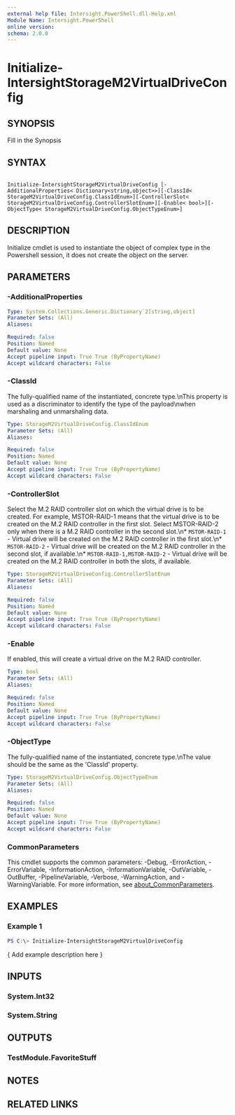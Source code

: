```yaml
---
external help file: Intersight.PowerShell.dll-Help.xml
Module Name: Intersight.PowerShell
online version:
schema: 2.0.0
---
```


# Initialize-IntersightStorageM2VirtualDriveConfig

## SYNOPSIS
Fill in the Synopsis

## SYNTAX

```

Initialize-IntersightStorageM2VirtualDriveConfig [-AdditionalProperties< Dictionary<string,object>>][-ClassId< StorageM2VirtualDriveConfig.ClassIdEnum>][-ControllerSlot< StorageM2VirtualDriveConfig.ControllerSlotEnum>][-Enable< bool>][-ObjectType< StorageM2VirtualDriveConfig.ObjectTypeEnum>]

```

## DESCRIPTION

Initialize cmdlet is used to instantiate the object of complex type in the Powershell session, it does not create the object on the server.

## PARAMETERS

### -AdditionalProperties


```yaml
Type: System.Collections.Generic.Dictionary`2[string,object]
Parameter Sets: (All)
Aliases:

Required: false
Position: Named
Default value: None
Accept pipeline input: True True (ByPropertyName)
Accept wildcard characters: False
```

### -ClassId
The fully-qualified name of the instantiated, concrete type.\nThis property is used as a discriminator to identify the type of the payload\nwhen marshaling and unmarshaling data.

```yaml
Type: StorageM2VirtualDriveConfig.ClassIdEnum
Parameter Sets: (All)
Aliases:

Required: false
Position: Named
Default value: None
Accept pipeline input: True True (ByPropertyName)
Accept wildcard characters: False
```

### -ControllerSlot
Select the M.2 RAID controller slot on which the virtual drive is to be created. For example, MSTOR-RAID-1 means that the virtual drive is to be created on the M.2 RAID controller in the first slot. Select MSTOR-RAID-2 only when there is a M.2 RAID controller in the second slot.\n* `MSTOR-RAID-1` - Virtual drive  will be created on the M.2 RAID controller in the first slot.\n* `MSTOR-RAID-2` - Virtual drive  will be created on the M.2 RAID controller in the second slot, if available.\n* `MSTOR-RAID-1,MSTOR-RAID-2` - Virtual drive  will be created on the M.2 RAID controller in both the slots, if available.

```yaml
Type: StorageM2VirtualDriveConfig.ControllerSlotEnum
Parameter Sets: (All)
Aliases:

Required: false
Position: Named
Default value: None
Accept pipeline input: True True (ByPropertyName)
Accept wildcard characters: False
```

### -Enable
If enabled, this will create a virtual drive on the M.2 RAID controller.

```yaml
Type: bool
Parameter Sets: (All)
Aliases:

Required: false
Position: Named
Default value: None
Accept pipeline input: True True (ByPropertyName)
Accept wildcard characters: False
```

### -ObjectType
The fully-qualified name of the instantiated, concrete type.\nThe value should be the same as the &apos;ClassId&apos; property.

```yaml
Type: StorageM2VirtualDriveConfig.ObjectTypeEnum
Parameter Sets: (All)
Aliases:

Required: false
Position: Named
Default value: None
Accept pipeline input: True True (ByPropertyName)
Accept wildcard characters: False
```


### CommonParameters
This cmdlet supports the common parameters: -Debug, -ErrorAction, -ErrorVariable, -InformationAction, -InformationVariable, -OutVariable, -OutBuffer, -PipelineVariable, -Verbose, -WarningAction, and -WarningVariable. For more information, see [about_CommonParameters](http://go.microsoft.com/fwlink/?LinkID=113216).

## EXAMPLES

### Example 1
```powershell
PS C:\> Initialize-IntersightStorageM2VirtualDriveConfig
```

{ Add example description here }

## INPUTS

### System.Int32

### System.String

## OUTPUTS

### TestModule.FavoriteStuff

## NOTES

## RELATED LINKS
